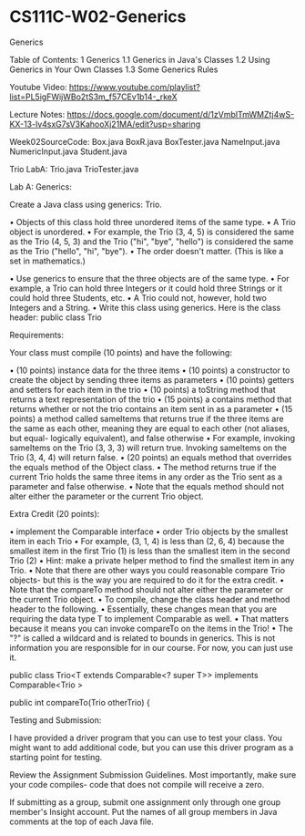 # CS111C-W02-Generics
Generics 

Table of Contents:
1 Generics
  1.1 Generics in Java's Classes
  1.2 Using Generics in Your Own Classes
  1.3 Some Generics Rules
  
Youtube Video: 
https://www.youtube.com/playlist?list=PL5igFWijWBo2tS3m_f57CEv1b14-_rkeX
  
Lecture Notes: 
https://docs.google.com/document/d/1zVmbITmWMZtj4wS-KX-13-lv4sxG7sV3KahooXj21MA/edit?usp=sharing
  
Week02SourceCode: 
  Box.java
  BoxR.java
  BoxTester.java
  NameInput.java
  NumericInput.java
  Student.java

Trio LabA: 
  Trio.java
  TrioTester.java


Lab A: Generics: 

Create a Java class using generics: Trio.

• Objects of this class hold three unordered items of the same type. 
• A Trio object is unordered.
  • For example, the Trio (3, 4, 5) is considered the same as the Trio (4, 5, 3) and the Trio ("hi", "bye",       "hello") is considered the same as the Trio ("hello", "hi", "bye").
  • The order doesn't matter. (This is like a set in mathematics.)

• Use generics to ensure that the three objects are of the same type. 
  • For example, a Trio can hold three Integers or it could hold three Strings or it could hold three        Students, etc.
  • A Trio could not, however, hold two Integers and a String.
• Write this class using generics. Here is the class header: public class Trio<T>

Requirements:

Your class must compile (10 points) and have the following:

• (10 points) instance data for the three items
• (10 points) a constructor to create the object by sending three items as parameters
• (10 points) getters and setters for each item in the trio
• (10 points) a toString method that returns a text representation of the trio 
• (15 points) a contains method that returns whether or not the trio contains an item sent in as a parameter
• (15 points) a method called sameItems that returns true if the three items are the same as each other, meaning they are equal to each other (not aliases, but equal- logically equivalent), and false otherwise
  • For example, invoking sameItems on the Trio (3, 3, 3) will return true. Invoking sameItems on the Trio (3, 4, 4) will return false.
• (20 points) an equals method that overrides the equals method of the Object class.
  • The method returns true if the current Trio holds the same three items in any order as the Trio sent as a parameter and false otherwise.
  • Note that the equals method should not alter either the parameter or the current Trio object.

Extra Credit (20 points):

• implement the Comparable interface
• order Trio objects by the smallest item in each Trio
  • For example, (3, 1, 4) is less than (2, 6, 4) because the smallest item in the first Trio (1) is less than the smallest item in the second Trio (2)
• Hint: make a private helper method to find the smallest item in any Trio.
• Note that there are other ways you could reasonable compare Trio objects- but this is the way you are required to do it for the extra credit.
• Note that the compareTo method should not alter either the parameter or the current Trio object.
• To compile, change the class header and method header to the following.
  • Essentially, these changes mean that you are requiring the data type T to implement Comparable as well.
  • That matters because it means you can invoke compareTo on the items in the Trio!
  • The "?" is called a wildcard and is related to bounds in generics. This is not information you are responsible for in our course. For now, you can just use it.
   
   public class Trio<T extends Comparable<? super T>> implements Comparable<Trio <T>>

   public int compareTo(Trio<T> otherTrio) {

Testing and Submission:

I have provided a driver program that you can use to test your class. You might want to add additional code, but you can use this driver program as a starting point for testing.

Review the Assignment Submission Guidelines. Most importantly, make sure your code compiles- code that does not compile will receive a zero.

If submitting as a group, submit one assignment only through one group member's Insight account. Put the names of all group members in Java comments at the top of each Java file.
